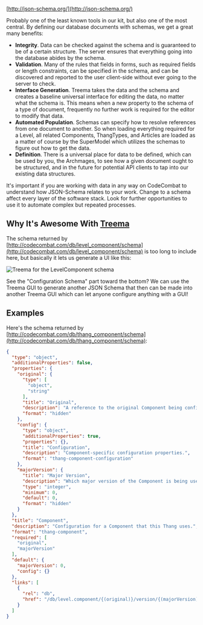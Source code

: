 [http://json-schema.org/](http://json-schema.org/)

Probably one of the least known tools in our kit, but also one of the most central. By defining our database documents with schemas, we get a great many benefits:

* __Integrity__. Data can be checked against the schema and is guaranteed to be of a certain structure. The server ensures that everything going into the database abides by the schema.
* __Validation__. Many of the rules that fields in forms, such as required fields or length constraints, can be specified in the schema, and can be discovered and reported to the user client-side without ever going to the server to check.
* __Interface Generation__. Treema takes the data and the schema and creates a baseline universal interface for editing the data, no matter what the schema is. This means when a new property to the schema of a type of document, frequently no further work is required for the editor to modify that data.
* __Automated Population__. Schemas can specify how to resolve references from one document to another. So when loading everything required for a Level, all related Components, ThangTypes, and Articles are loaded as a matter of course by the SuperModel which utilizes the schemas to figure out how to get the data.
* __Definition__. There is a universal place for data to be defined, which can be used by you, the Archmages, to see how a given document ought to be structured, and in the future for potential API clients to tap into our existing data structures.

It's important if you are working with data in any way on CodeCombat to understand how JSON-Schema relates to your work. Change to a schema affect every layer of the software stack. Look for further opportunities to use it to automate complex but repeated processes.

## Why It's Awesome With [Treema](https://github.com/codecombat/treema)

The schema returned by [http://codecombat.com/db/level_component/schema](http://codecombat.com/db/level_component/schema) is too long to include here, but basically it lets us generate a UI like this:

![Treema for the LevelComponent schema](https://dl.dropboxusercontent.com/u/138899/GitHub%20Wikis/level_component_treema.png)

See the "Configuration Schema" part toward the bottom? We can use the Treema GUI to generate another JSON Schema that then can be made into another Treema GUI which can let anyone configure anything with a GUI!

## Examples

Here's the schema returned by [http://codecombat.com/db/thang_component/schema](http://codecombat.com/db/thang_component/schema):

```json
{
  "type": "object",
  "additionalProperties": false,
  "properties": {
    "original": {
      "type": [
        "object",
        "string"
      ],
      "title": "Original",
      "description": "A reference to the original Component being configured.",
      "format": "hidden"
    },
    "config": {
      "type": "object",
      "additionalProperties": true,
      "properties": {},
      "title": "Configuration",
      "description": "Component-specific configuration properties.",
      "format": "thang-component-configuration"
    },
    "majorVersion": {
      "title": "Major Version",
      "description": "Which major version of the Component is being used.",
      "type": "integer",
      "minimum": 0,
      "default": 0,
      "format": "hidden"
    }
  },
  "title": "Component",
  "description": "Configuration for a Component that this Thang uses.",
  "format": "thang-component",
  "required": [
    "original",
    "majorVersion"
  ],
  "default": {
    "majorVersion": 0,
    "config": {}
  },
  "links": [
    {
      "rel": "db",
      "href": "/db/level.component/{(original)}/version/{(majorVersion)}"
    }
  ]
}
```